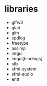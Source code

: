 # libraries
- glfw3
- glad 
- glm 
- spdlog 
- freetype 
- assimp
- imgui
- imgui[bindings]
- stb
- sfml-system
- sfml-audio
- entt
